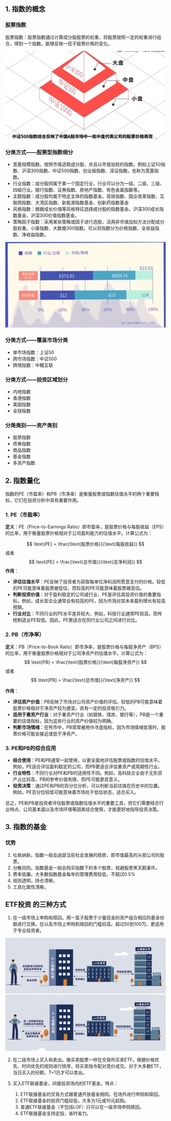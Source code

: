

## 1. 指数的概念

### 股票指数
股票指数：股票指数通过计算成分股股票的权重，将股票按照一定的权重进行组合，得到一个指数。能够反映一揽子股票价格的变化。

![中证指数阶梯](image/image-8.png)

### 分类方式——股票型指数细分
* 宽基规模指数。按照市值选取成分股，并且以市值加权的指数。例如上证50指数、沪深300指数、中证500指数、创业板指数、深证指数。也称为宽基指数。
* 行业指数：成分股同属于某一个固定行业，行业可以分为一级、二级、三级、四级行业。银行指数、证券指数、房地产指数、有色金属指数等。
* 主题指数：成分股均属于特定主体的指数基金。高铁指数、国企改革指数、互联网指数、大湾区指数、新能源指数基金、创新药指数基金
* 风格指数：根据成长价值等风格特征选择成分股的指数基金。沪深300成长指数基金、沪深300价值指数基金。
* 策略因子指数：采用某些策略或因子进行选股，活用非市值加权方法分配成分股权重。小康指数、大数据300指数。可以将指数分为价格指数、全收益指数、净收益指数。

![构成比例](image/image.png)
### 分类方式——覆盖市场分类
  * 单市场指数：上证50
  * 跨市场指数：中证500
  * 跨境指数：中概互联
### 分类方式——投资区域划分
  * 内地指数
  * 香港指数
  * 美国指数
  * 全球指数
### 分类类别——资产类别
  * 股票指数
  * 债券指数
  * 商品指数
  * 基金指数
  * 多资产指数


## 2. 指数量化

指数的PE（市盈率）和PB（市净率）是衡量股票或指数估值水平的两个重要指标，它们在投资分析中具有重要作用。

### 1. PE（市盈率）
**定义**：PE（Price-to-Earnings Ratio）即市盈率，是股票价格与每股收益（EPS）的比率，用于衡量股票价格相对于公司盈利能力的估值水平。计算公式为：

$$
\text{PE} = \frac{\text{股票价格}}{\text{每股收益}}
$$
或者
$$
\text{PE} = \frac{\text{总市值}}{\text{总净利润}}
$$
**作用**：
- **评估估值水平**：PE反映了投资者为获取每单位净利润所愿意支付的价格。较低的PE可能意味着股票被低估，而较高的PE可能意味着股票被高估。
- **判断投资价值**：对于盈利稳定的公司或行业，PE是评估其投资价值的重要指标。例如，成长型企业通常会有较高的PE，因为市场对其未来盈利增长有较高预期。
- **行业对比**：不同行业的PE水平差异较大，例如，科技行业通常PE较高，而传统制造业PE较低。因此，PE更适合在同行业公司之间进行对比。

### 2. PB（市净率）
**定义**：PB（Price-to-Book Ratio）即市净率，是股票价格与每股净资产（BPS）的比率，用于衡量股票价格相对于公司净资产的估值水平。计算公式为：
$$
\text{PB} = \frac{\text{股票价格}}{\text{每股净资产}}
$$
或者
$$
\text{PB} = \frac{\text{总市值}}{\text{净资产}}
$$

**作用**：
- **评估资产价值**：PB反映了市场对公司资产价值的评估。较低的PB可能意味着股票价格相对于净资产较为便宜，具有一定的投资吸引力。
- **适用于重资产行业**：对于重资产行业（如钢铁、煤炭、银行等），PB是一个重要的估值指标，因为这些行业的资产价值较为明确。
- **判断市场情绪**：在熊市中，PB常常被用作寻底指标，因为市场情绪低落时，股票价格可能会接近或低于净资产。

### 3. PE和PB的综合应用
- **结合使用**：PE和PB通常一起使用，以更全面地评估股票或指数的估值水平。例如，PE适合评估盈利稳定的公司，而PB更适合评估重资产或周期性行业。
- **行业特性**：不同行业对PE和PB的适用性不同。例如，高科技企业由于无形资产占比较高，PB的参考价值有限，而PE可能更具意义。
- **投资决策**：通过PE和PB的百分位分析，可以判断当前估值在历史中的位置。例如，PE百分位较低可能意味着市场处于低估状态，适合买入。

总之，PE和PB是投资者评估股票或指数估值水平的重要工具，但它们需要结合行业特点、公司基本面以及市场环境等因素综合使用，才能更好地指导投资决策。

## 3. 指数的基金


### 优势
1. 吐故纳新。指数一般会追踪当前社会发展的趋势，即市值最高的头部公司的股票。
2. 分散风险。指数基金一般会购买指数下的多个股票，规避股票黑天鹅事件。
3. 费率低廉。大多数指数基金每年的管理费用较低，不超过0.5%
4. 规则透明，持仓清晰。
5. 工具化属性清晰，


## ETF投资 的三种方式

1. 在一级市场上申购和赎回。用一篮子股票于少量现金的资产组合相应的基金份额进行交换。在以及市场上申购和赎回的门槛较高。超过50到100万。更适用于专业投资者。

![一级市场交易流程](image/image-1.png)
![一级市场赎回流程](image/image-2.png)


2. 在二级市场上买入和卖出。像买卖股票一样在交易所买卖ETF。根据价格优先、时间优先的规则进行排序，将买卖指令配对竞价成交。对于大多数ETF，当日买入的份额，T+1日才可以卖出。



3. 买入ETF联接基金，间接投资场内的ETF基金。特点：
   1. ETF联接基金的交易方式跟普通开放基金相同。在场外进行申购和赎回。
   2. ETF联接基金的投资门槛较低，大多为1元或10元起购。
   3. 普通ETF联接基金（不包括LOF）只可以在一级市场申购赎回。
   4. ETF联接基金支持定投，省时省力。


